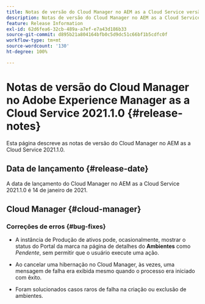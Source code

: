 ```yaml
---
title: Notas de versão do Cloud Manager no AEM as a Cloud Service versão 2021.1.0
description: Notas de versão do Cloud Manager no AEM as a Cloud Service versão 2021.1.0
feature: Release Information
exl-id: 62d6fea6-32cb-489a-a7ef-e7a43d186b33
source-git-commit: d895b21a804164bfb0c5d9dc51c66bf1b5cdfc0f
workflow-type: tm+mt
source-wordcount: '130'
ht-degree: 100%

---
```


# Notas de versão do Cloud Manager no Adobe Experience Manager as a Cloud Service 2021.1.0 {#release-notes}

Esta página descreve as notas de versão do Cloud Manager no AEM as a Cloud Service 2021.1.0.

## Data de lançamento {#release-date}

A data de lançamento do Cloud Manager no AEM as a Cloud Service 2021.1.0 é 14 de janeiro de 2021.

## Cloud Manager {#cloud-manager}

### Correções de erros  {#bug-fixes}

* A instância de Produção de ativos pode, ocasionalmente, mostrar o status do Portal da marca na página de detalhes do **Ambientes** como *Pendente*, sem permitir que o usuário execute uma ação.

* Ao cancelar uma hibernação no Cloud Manager, às vezes, uma mensagem de falha era exibida mesmo quando o processo era iniciado com êxito.

* Foram solucionados casos raros de falha na criação ou exclusão de ambientes.

